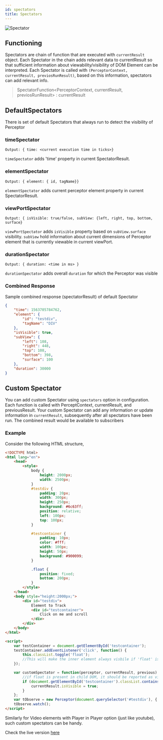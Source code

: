 ```yaml
---
id: spectators
title: Spectators
---
```


![Spectator](/img/spectator.png)

## Functioning

Spectators are chain of function that are executed with `currentResult` object. Each Spectator in the chain adds relevant data to currentResult so that sufficient information about viewability/visibility of DOM Element can be interpreted. Each Spectator is called with `(PerceptorContext, currentResult, previosRunResult)`, based on this information, spectators can add relevant info.

> SpectatorFunction<PerceptorContext, currentResult, previosRunResult> : currentResult

## DefaultSpectators

There is set of default Spectators that always run to detect the visibility of Perceptor

### timeSpectator

`Output: { time: <current execution time in ticks>}`

`timeSpectator` adds 'time' property in current SpectatorResult.

### elementSpectator

`Output: { element: { id, tagName}}`

`elementSpectator` adds current perceptor element property in current SpectatorResult.

### viewPortSpectator

`Output: { isVisible: true/false, subView: {left, right, top, bottom, surface}`

`viewPortSpectator` adds `isVisible` property based on `subView.surface` visibility. `subView` hold information about current dimensions of Perceptor element that is currently viewable in current viewPort.

### durationSpectator

`Output: { duration: <time in ms> }`

`durationSpectator` adds overall `duration` for which the Perceptor was visible

### Combined Response

Sample combined response (spectatorResult) of default Spectator

```json
{
	"time": 1563705784762,
	"element": {
		"id": "testdiv",
		"tagName": "DIV"
	},
	"isVisible": true,
	"subView": {
		"left": 108,
		"right": 448,
		"top": 108,
		"bottom": 398,
		"surface": 100
	},
	"duration": 30000
}
```

## Custom Spectator

You can add custom Spectator using `spectators` option in configuration. Each function is called with PerceptContext, currentResult, and previousResult. Your custom Spectator can add any information or update information in `currentResult`, subsequently after all spectators have been run. The combined result would be available to subscribers

### Example

Consider the following HTML structure,

```html
<!DOCTYPE html>
<html lang="en">
	<head>
		<style>
			body {
				height: 2000px;
				width: 2500px;
			}
			#testdiv {
				padding: 20px;
				width: 300px;
				height: 250px;
				background: #6c63ff;
				position: relative;
				left: 100px;
				top: 100px;
			}

			#testcontainer {
				padding: 10px;
				color: #fff;
				width: 100px;
				height: 50px;
				background: #900099;
			}

			.float {
				position: fixed;
				bottom: 200px;
			}
		</style>
	</head>
	<body style="height:2000px;">
		<div id="testdiv">
			Element to Track
			<div id="testcontainer">
				Click on me and scroll
			</div>
		</div>
	</body>
</html>
```

```html
<script>
	var testContainer = document.getElementById('testcontainer');
	testContainer.addEventListener('click', function() {
		this.classList.toggle('float');
		//This will make the inner element always visbile if 'float' is added
	});

	var customSpectator = function(perceptor, currentResult, previous) {
		//if float is present in child DOM, it should be reported as visibile
		if (document.getElementById('testcontainer').classList.contains('float')) {
			currentResult.isVisible = true;
		}
	};
	var tObserve = new Perceptor(document.querySelector('#testdiv'), { spectators: [customSpectator] });
	tObserve.watch();
</script>
```

Similarly for Video elements with Player in Player option (just like youtube), such custom spectators can be handy.

Check the live version [here](/sample/customSpectator)
